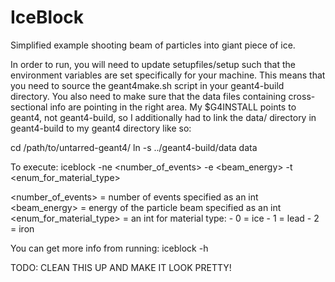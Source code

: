 IceBlock
========

Simplified example shooting beam of particles into giant piece of ice.

In order to run, you will need to update setupfiles/setup such that
the environment variables are set specifically for your machine. This
means that you need to source the geant4make.sh script in your 
geant4-build directory.  You also need to make sure that the data
files containing cross-sectional info are pointing in the right 
area.  My $G4INSTALL points to geant4, not geant4-build, so I 
additionally had to link the data/ directory in geant4-build to 
my geant4 directory like so:

cd /path/to/untarred-geant4/
ln -s ../geant4-build/data data

To execute: 
iceblock -ne <number_of_events> -e <beam_energy> -t <enum_for_material_type>

<number_of_events> = number of events specified as an int
<beam_energy> = energy of the particle beam specified as an int
<enum_for_material_type> = an int for material type:
			 - 0 = ice
			 - 1 = lead
			 - 2 = iron

You can get more info from running:
iceblock -h

TODO: CLEAN THIS UP AND MAKE IT LOOK PRETTY!